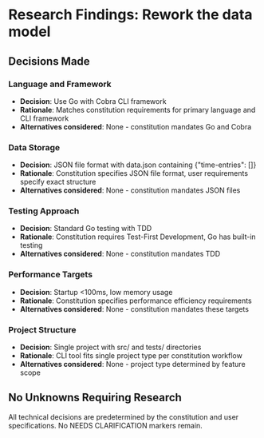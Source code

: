 # Research Findings: Rework the data model

## Decisions Made

### Language and Framework
- **Decision**: Use Go with Cobra CLI framework
- **Rationale**: Matches constitution requirements for primary language and CLI framework
- **Alternatives considered**: None - constitution mandates Go and Cobra

### Data Storage
- **Decision**: JSON file format with data.json containing {"time-entries": []}
- **Rationale**: Constitution specifies JSON file format, user requirements specify exact structure
- **Alternatives considered**: None - constitution mandates JSON files

### Testing Approach
- **Decision**: Standard Go testing with TDD
- **Rationale**: Constitution requires Test-First Development, Go has built-in testing
- **Alternatives considered**: None - constitution mandates TDD

### Performance Targets
- **Decision**: Startup <100ms, low memory usage
- **Rationale**: Constitution specifies performance efficiency requirements
- **Alternatives considered**: None - constitution mandates these targets

### Project Structure
- **Decision**: Single project with src/ and tests/ directories
- **Rationale**: CLI tool fits single project type per constitution workflow
- **Alternatives considered**: None - project type determined by feature scope

## No Unknowns Requiring Research
All technical decisions are predetermined by the constitution and user specifications. No NEEDS CLARIFICATION markers remain.